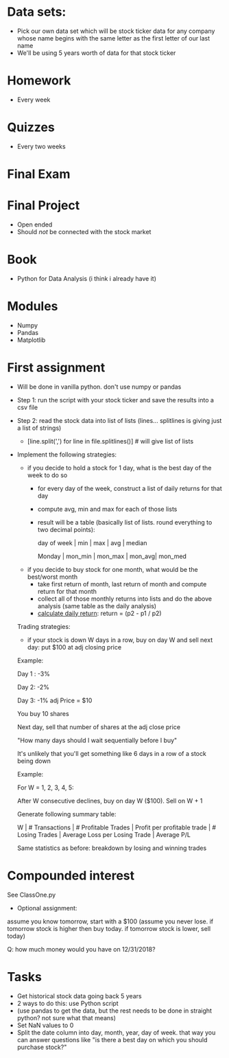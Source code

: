 # Data sets:
- Pick our own data set which will be stock ticker data for any company whose name begins with the same letter as the first letter of our last name
- We'll be using 5 years worth of data for that stock ticker

# Homework
- Every week

# Quizzes
- Every two weeks

# Final Exam

# Final Project
- Open ended
- Should _not_ be connected with the stock market

# Book
- Python for Data Analysis (i think i already have it)

# Modules
- Numpy
- Pandas
- Matplotlib

# First assignment
- Will be done in vanilla python.  don't use numpy or pandas
- Step 1: run the script with your stock ticker and save the results into a csv file
- Step 2: read the stock data into list of lists (lines... splitlines is giving just a list of strings)
  - [line.split(',') for line in file.splitlines()] # will give list of lists
- Implement the following strategies:
  - if you decide to hold a stock for 1 day, what is the best day of the week to do so
    - for every day of the week, construct a list of daily returns for that day
    - compute avg, min and max for each of those lists
    - result will be a table (basically list of lists. round everything to two decimal points):

      day of week | min | max | avg | median

      Monday      | mon_min | mon_max | mon_avg| mon_med
  - if you decide to buy stock for one month, what would be the best/worst month
    - take first return of month, last return of month and compute return for that month
    - collect all of those monthly returns into lists and do the above analysis (same table as the daily analysis)
    - [calculate daily return](https://www.sapling.com/6453081/calculate-daily-return): return = (p2 - p1 / p2)
  
  Trading strategies:
  - if your stock is down W days in a row, buy on day W and sell next day: put $100 at adj closing price
  
  Example:
  
  Day 1 : -3%
  
  Day 2: -2%
  
  Day 3: -1%   adj Price = $10
  
  You buy 10 shares       

  Next day, sell that number of shares at the adj close price
  
  "How many days should I wait sequentially before I buy"
  
  It's unlikely that you'll get something like 6 days in a row of a stock being down
  
  Example:
  
  For W = 1, 2, 3, 4, 5:
  
  After W consecutive declines, buy on day W ($100).  Sell on W + 1
    
  Generate following summary table:
  
  W     | # Transactions | # Profitable Trades | Profit per profitable trade | # Losing Trades | Average Loss per Losing Trade | Average P/L  

  Same statistics as before: breakdown by losing and winning trades         

# Compounded interest
See ClassOne.py

  - Optional assignment:
  
  assume you know tomorrow, start with a $100 (assume you never lose.  if tomorrow stock is higher then buy today.  if tomorrow stock is lower, sell today)

  Q: how much money would you have on 12/31/2018?    

# Tasks
- Get historical stock data going back 5 years
- 2 ways to do this: use Python script
- (use pandas to get the data, but the rest needs to be done in straight python?  not sure what that means)
- Set NaN values to 0
- Split the date column into day, month, year, day of week.  that way you can answer questions like "is there a best day on which you should purchase stock?"

